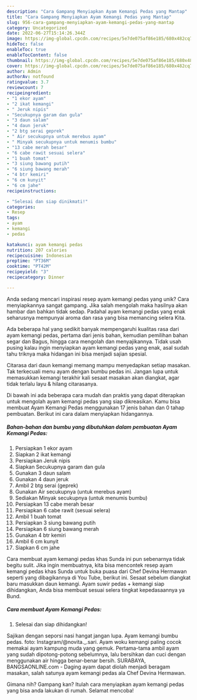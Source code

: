 ```yaml
---
description: "Cara Gampang Menyiapkan Ayam Kemangi Pedas yang Mantap"
title: "Cara Gampang Menyiapkan Ayam Kemangi Pedas yang Mantap"
slug: 956-cara-gampang-menyiapkan-ayam-kemangi-pedas-yang-mantap
category: Uncategorized
date: 2022-06-27T15:14:26.344Z
image: https://img-global.cpcdn.com/recipes/5e7de075af86e185/680x482cq70/ayam-kemangi-pedas-foto-resep-utama.jpg
hideToc: false
enableToc: true
enableTocContent: false
thumbnail: https://img-global.cpcdn.com/recipes/5e7de075af86e185/680x482cq70/ayam-kemangi-pedas-foto-resep-utama.jpg
cover: https://img-global.cpcdn.com/recipes/5e7de075af86e185/680x482cq70/ayam-kemangi-pedas-foto-resep-utama.jpg
author: Admin
authorAv: notfound
ratingvalue: 3.7
reviewcount: 7
recipeingredient:
- "1 ekor ayam"
- "2 ikat kemangi"
- " Jeruk nipis"
- "Secukupnya garam dan gula"
- "3 daun salam"
- "4 daun jeruk"
- "2 btg serai geprek"
- " Air secukupnya untuk merebus ayam"
- " Minyak secukupnya untuk menumis bumbu"
- "13 cabe merah besar"
- "6 cabe rawit sesuai selera"
- "1 buah tomat"
- "3 siung bawang putih"
- "6 siung bawang merah"
- "4 btr kemiri"
- "6 cm kunyit"
- "6 cm jahe"
recipeinstructions:

- "Selesai dan siap dinikmati!"
categories:
- Resep
tags:
- ayam
- kemangi
- pedas

katakunci: ayam kemangi pedas 
nutrition: 207 calories
recipecuisine: Indonesian
preptime: "PT36M"
cooktime: "PT42M"
recipeyield: "3"
recipecategory: Dinner

---
```





Anda sedang mencari inspirasi resep ayam kemangi pedas yang unik? Cara menyiapkannya sangat gampang. Jika salah mengolah maka hasilnya akan hambar dan bahkan tidak sedap. Padahal ayam kemangi pedas yang enak seharusnya mempunyai aroma dan rasa yang bisa memancing selera Kita.





Ada beberapa hal yang sedikit banyak mempengaruhi kualitas rasa dari ayam kemangi pedas, pertama dari jenis bahan, kemudian pemilihan bahan segar dan Bagus, hingga cara mengolah dan menyajikannya. Tidak usah pusing kalau ingin menyiapkan ayam kemangi pedas yang enak,      asal sudah tahu triknya maka hidangan ini bisa menjadi sajian spesial.














Citarasa dari daun kemangi memang mampu menyedapkan setiap masakan. Tak terkecuali menu ayam dengan bumbu pedas ini. Jangan lupa untuk memasukkan kemangi terakhir kali sesaat masakan akan diangkat, agar tidak terlalu layu &amp; hilang citarasanya.






Di bawah ini ada beberapa cara mudah dan praktis yang dapat diterapkan untuk mengolah ayam kemangi pedas yang siap dikreasikan. Kamu bisa membuat Ayam Kemangi Pedas menggunakan 17 jenis bahan dan 0 tahap pembuatan. Berikut ini cara dalam menyiapkan hidangannya.

<!--inarticleads1-->

##### Bahan-bahan dan bumbu yang dibutuhkan dalam pembuatan Ayam Kemangi Pedas:

1. Persiapkan 1 ekor ayam
1. Siapkan 2 ikat kemangi
1. Persiapkan  Jeruk nipis
1. Siapkan Secukupnya garam dan gula
1. Gunakan 3 daun salam
1. Gunakan 4 daun jeruk
1. Ambil 2 btg serai (geprek)
1. Gunakan  Air secukupnya (untuk merebus ayam)
1. Sediakan  Minyak secukupnya (untuk menumis bumbu)
1. Persiapkan 13 cabe merah besar
1. Persiapkan 6 cabe rawit (sesuai selera)
1. Ambil 1 buah tomat
1. Persiapkan 3 siung bawang putih
1. Persiapkan 6 siung bawang merah
1. Gunakan 4 btr kemiri
1. Ambil 6 cm kunyit
1. Siapkan 6 cm jahe


Cara membuat ayam kemangi pedas khas Sunda ini pun sebenarnya tidak begitu sulit. Jika ingin membuatnya, kita bisa mencontek resep ayam kemangi pedas khas Sunda untuk buka puasa dari Chef Devina Hermawan seperti yang dibagikannya di You Tube, berikut ini. Sesaat sebelum diangkat baru masukkan daun kemangi. Ayam suwir pedas + kemangi siap dihidangkan, Anda bisa membuat sesuai selera tingkat kepedasaannya ya Bund. 

<!--inarticleads2-->

##### Cara membuat Ayam Kemangi Pedas:


1. Selesai dan siap dihidangkan!

Sajikan dengan seporsi nasi hangat jangan lupa. Ayam kemangi bumbu pedas. foto: Instagram/@novita._.sari. Ayam woku kemangi paling cocok memakai ayam kampung muda yang gemuk. Pertama-tama ambil ayam yang sudah dipotong-potong sebelumnya, lalu bersihkan dan cuci dengan menggunakan air hingga benar-benar bersih. SURABAYA, BANGSAONLINE.com - Daging ayam dapat diolah menjadi beragam masakan, salah satunya ayam kemangi pedas ala Chef Devina Hermawan. 

Gimana nih? Gampang kan? Itulah cara menyiapkan ayam kemangi pedas yang bisa anda lakukan di rumah. Selamat mencoba!
